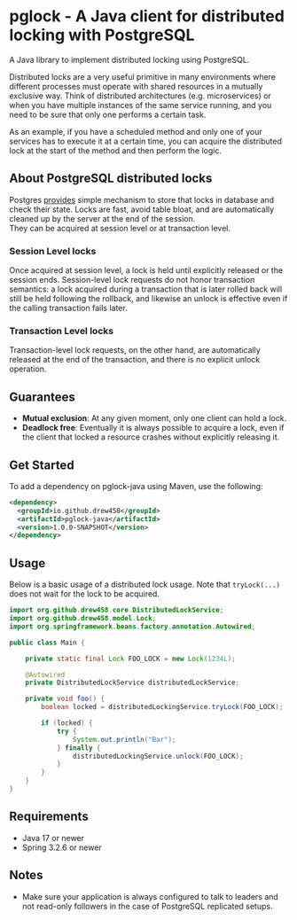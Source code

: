 # pglock - A Java client for distributed locking with PostgreSQL

A Java library to implement distributed locking using PostgreSQL.  

Distributed locks are a very useful primitive in many environments where different processes must operate with shared resources in a mutually exclusive way. 
Think of distributed architectures (e.g. microservices) or when you have multiple instances of the same service running, and you need to be sure that only one performs a certain task.  

As an example, if you have a scheduled method and only one of your services has to execute it at a certain time, you can acquire the distributed lock at the start of the method and then perform the logic.

## About PostgreSQL distributed locks

Postgres [provides](https://www.postgresql.org/docs/current/explicit-locking.html#ADVISORY-LOCKS) simple mechanism to store that locks in database and check their state. 
Locks are fast, avoid table bloat, and are automatically cleaned up by the server at the end of the session.  
They can be acquired at session level or at transaction level.  

### Session Level locks

Once acquired at session level, a lock is held until explicitly released or the session ends. 
Session-level lock requests do not honor transaction semantics: a lock acquired during a transaction that is later rolled back will still be held following the rollback, and likewise an unlock is effective even if the calling transaction fails later.

### Transaction Level locks

Transaction-level lock requests, on the other hand, are automatically released at the end of the transaction, and there is no explicit unlock operation.

## Guarantees

- **Mutual exclusion**: At any given moment, only one client can hold a lock.
- **Deadlock free**: Eventually it is always possible to acquire a lock, even if the client that locked a resource crashes without explicitly releasing it.

## Get Started

To add a dependency on pglock-java using Maven, use the following:

```xml
<dependency>
  <groupId>io.github.drew458</groupId>
  <artifactId>pglock-java</artifactId>
  <version>1.0.0-SNAPSHOT</version>
</dependency>
```

## Usage

Below is a basic usage of a distributed lock usage. Note that ```tryLock(...)``` does not wait for the lock to be acquired.

```java
import org.github.drew458.core.DistributedLockService;
import org.github.drew458.model.Lock;
import org.springframework.beans.factory.annotation.Autowired;

public class Main {

    private static final Lock FOO_LOCK = new Lock(1234L);

    @Autowired
    private DistributedLockService distributedLockService;

    private void foo() {
        boolean locked = distributedLockingService.tryLock(FOO_LOCK);

        if (locked) {
            try {
                System.out.println("Bar");
            } finally {
                distributedLockingService.unlock(FOO_LOCK);
            }
        }
    }
}
```

## Requirements

- Java 17 or newer
- Spring 3.2.6 or newer 

## Notes
- Make sure your application is always configured to talk to leaders and not read-only followers in the case of PostgreSQL replicated setups.  
